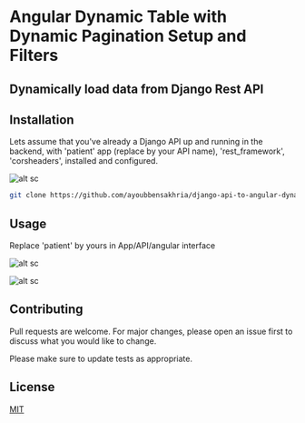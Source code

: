 # Angular Dynamic Table with Dynamic Pagination Setup and Filters

## Dynamically load data from Django Rest API



## Installation
Lets assume that you've already a Django API up and running in the backend, with 'patient' app (replace by your API name),
    'rest_framework',
    'corsheaders', installed and configured.

![alt sc](https://lh3.googleusercontent.com/acVla6LASzc4dkLyCg17FwuEgbiNBz0gcctVGJS4ffhThHjYCl0uYldBA_cd4M0wF5ZeNCYf2yNAtHCeDl7VIwOwxFUMr82uSi2XyIKA0wcN3BekRQbexwJ7VJxe9qviPrYn2SPBtRoTmTajWyDkFo5ZzlzvFN0waIUhVPVkmzmRBc3G1nTe6mUIY7cu5P2q1V44g0IgOp9UCfZ969yBdOVZ8qe0fflYtj4x8c_tcdUbOkGZYemt4fWzYX-zKB1uEOOkpU3zRfIOaftNwVF99xx2MCK_JED5E_QWtzl7nnthst4yj1oEzS0fzPyOXrsdgmZPVmt6uUgklaiNkAJDwGc_KzrOwOqm08qcCBwyy7TGzQpLPJlalrCnKaFrc6_PrXtj9N-KV__StVYSbejw4scAOZUrtFq5tOxQ35cFiLJ2i6vrLVvAnJvOdoydEzv7x66u8sJK-UkW7im7g9wk-h1ZgVN3WZySnbDyabSSQoVxtcVeCsETBde32-CvHHMa2DuHeVgPDvBOmtMk-haja1mcyR_F060-mSRteOe7wMfGY6_Q2bmZyNKpu2K-gPzJx1ibLZVEMC2YbEMlIufCmhNFiG0Tza279nf-cqUIlQ-D162ctiokQA4UBE6HggQwQTKmsdHRL0pLKY8wvYQkxCWtRAWJojdUm9AVm4x7ET0abUjdyjCIeQHwA3Lf2A=w1113-h515-no?authuser=0)


```bash
git clone https://github.com/ayoubbensakhria/django-api-to-angular-dynamic-table.git
```

## Usage
Replace 'patient' by yours in App/API/angular interface

![alt sc](https://lh3.googleusercontent.com/RmklFFsqO73KgAOmnKcGl4BTWSxAxKlCRY7rp3Et_xWYDAJRvJqBO_FTkEyw5zr1X2Ga-L6eue46-2yLQCOwJE_AWJ-UU_234Nn67CjFKR8ZiJXXzYtayqLeiZMGF-XJOwbr0oAUzVjlDRJ0aDNYMvEKKRBc7TUDdDBCeqLDvIxtfPLKbNbzVoPzbxi41qA1Y5SJL9vse0SAVrtfybIB2kEC8dajwAdgjv6zmWP5AAU3_pmlnyXkosOuhDNSLpvfjD4AieQSPNETXpwozooTiVOq9lGq9IdZR1MATToouVKjiO5fGaldxLVYXObF0B6_40eAmVikjMbj_2RjDnWPSlx9ibjY-wbX0r4E8wisWahD-FQtSJkF1564XH3hXtHHx4uFipid53vIrXrD3d4bkHo5BSw92wKK5akLk7ObCbAiYK1WonYuFpG3JTbiMV963cenqUDmCSLDpCOfW3lKPp95udapstoH2EENvvNL_c5zd_CLtidARzWcruVIZJEz5bFo_WeLgW2EyVFz3JyDPa8T34kUu3QqKLPmwBSOVj_PsJrPFZ8dbS_FYkkeu0OgyIHoM9zsrzjv3oXu05PJG6hTlusLB8ZB1F3x7bYNArbQr5IoIr5SuyhRn9IhdZa79zCdQIttsXYE3OU85IpgSpmr0eVTkTpjTVgPWbXnyF2wbVNjPu-9XRfiuonusA=w1112-h331-no?authuser=0)

![alt sc](https://lh3.googleusercontent.com/TH0JKsQEHTTYJrc0qOQEy5iNTs_sP0v6tXvQ1YxIJGTdRpI6DX2Ch9qeZGN5WUvBVI_-g57fXKHnnYnJQ6B4fzw6tiqQIo-4gYFzBvZX2NnLb9Fjbn_2ujIh7EJDvUp1uxYy1UvNbQ4054tby3LxRIIo5rZ8G5030I9_EHbVcq11IRBYImns7jabmD4BG1x1aY2W-ZhAzkRnUrP9592VoavM6SXtMf8pSC3Q6czFTnlZ0lyEhhCJwKZMqGpcu05XYA2KrbBdpZN2HSc35c4dpSHUDDu7ruvm8_FFO2FbdQkhu-KMcXoOyDaLcoETgelP2GtW3AdJPmcg5KzWuApOjmAR2pCo5QwgKbGWpr4sZ3ws9paacijvbE-_HLvlzHLiRsny3is-XxByWBU8g6khbFQYhdSJKMh-9kM-TcITGX5_BjMH1-GGeIsly1RfoRHQoQoPXr4P5vNw9KwK0WBGRzJ6wPZoAwgSc6VG5SfO3prZrLcC9nd7E86aFhUvskbYye3SkZpQfCD_0rMA9tUQ5dchYxfcqS-wis_fNLGsqUktsr6poFFxzz2R6V8rMbvwfu3xy60C6CKDKRL6frmGzQ84Aw8TAx_OmQ5tt06qbcXZw8FVRgi-MvHiwdMlSj1lPB2BdhqNpRneid3qaeZl-g1-_EoNiIZgPhHDUEjO5OZJ-pngyUD2aSMPIDCLrA=w1113-h515-no?authuser=0)
## Contributing
Pull requests are welcome. For major changes, please open an issue first to discuss what you would like to change.



Please make sure to update tests as appropriate.

## License
[MIT](https://choosealicense.com/licenses/mit/)
